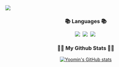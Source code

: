 <img src="https://capsule-render.vercel.app/api?type=waving&color=timeAuto&height=300&section=header&text=Yoomin's Github&fontSize=50" />



<h3 align="center"> <b> 📚 Languages 📚 </b> </h3>
<p align="center">
  <img src="https://img.shields.io/badge/C++-00599C?style=flat-square&logo=cplusplus&logoColor=white"/></a>&nbsp
  <img src="https://img.shields.io/badge/Python-3766AB?style=flat-square&logo=Python&logoColor=white"/></a>&nbsp 
  <img src="https://img.shields.io/badge/Java-007396?style=flat-square&logo=Java&logoColor=white"/></a>&nbsp  
  <br>
</p>



<h3 align="center"> <b> 👩‍💻 My Github Stats 👩‍💻 </b> </h3>
<div align="center">

  
[![Yoomin's GitHub stats](https://github-readme-stats.vercel.app/api?username=yoominlee)](https://github.com/yoominlee/github-readme-stats)


<!--
[![Top Langs](https://github-readme-stats.vercel.app/api/top-langs/?username=yoominlee&layout=compact)](https://github.com/yoominlee/github-readme-stats)
-->

</div>


<!--
**yoominlee/yoominlee** is a ✨ _special_ ✨ repository because its `README.md` (this file) appears on your GitHub profile.

Here are some ideas to get you started:

- 🔭 I’m currently working on ...
- 🌱 I’m currently learning ...
- 👯 I’m looking to collaborate on ...
- 🤔 I’m looking for help with ...
- 💬 Ask me about ...
- 📫 How to reach me: ...
- 😄 Pronouns: ...
- ⚡ Fun fact: ...
-->
